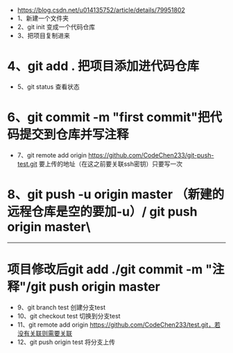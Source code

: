 * https://blog.csdn.net/u014135752/article/details/79951802
* 1、新建一个文件夹
* 2、git init 变成一个代码仓库
* 3、把项目复制进来
# 4、git add . 把项目添加进代码仓库
* 5、git status 查看状态
# 6、git commit -m "first commit"把代码提交到仓库并写注释
* 7、git remote add origin https://github.com/CodeChen233/git-push-test.git 要上传的地址（在这之前要关联ssh密钥）只要写一次
# 8、git push -u origin master （新建的远程仓库是空的要加-u）/ git push origin master\
------------------------------------------------------------------
# 项目修改后git add ./git commit -m "注释"/git push origin master

* 9、git branch test 创建分支test
* 10、git checkout test 切换到分支test
* 11、git remote add origin https://github.com/CodeChen233/test.git，若没有关联则需要关联
* 12、git push origin test 将分支上传
